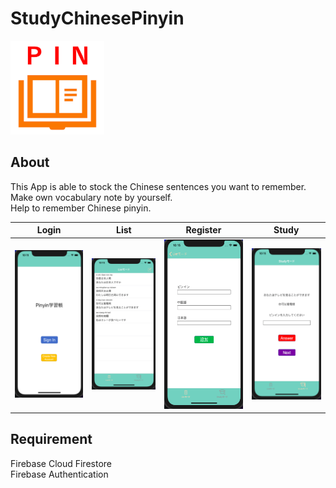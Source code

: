 # StudyChinesePinyin
<img src="images/Screenshots/icon.png" width=150>

## About
This App is able to stock the Chinese sentences you want to remember.<br>
Make own vocabulary note by yourself.<br>
Help to remember Chinese pinyin.<br>

|Login|List|Register|Study|
|:--:|:--:|:--:|:--:|
|<img src="images/Screenshots/screenshot1.png">|<img src="images/Screenshots/screenshot2.png">|<img src="images/Screenshots/screenshot3.png">|<img src="images/Screenshots/screenshot4.png">|

## Requirement
Firebase Cloud Firestore<br>
Firebase Authentication<br>
